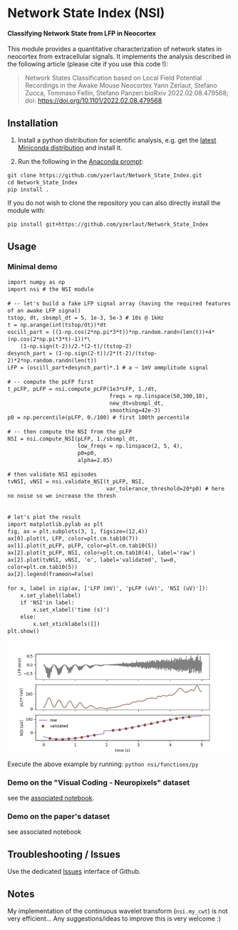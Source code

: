 # Network State Index (NSI)

#### Classifying Network State from LFP in Neocortex 

This module provides a quantitative characterization of network states in neocortex from extracellular signals. It implements the analysis described in the following article (please cite if you use this code !):
> Network States Classification based on Local Field Potential Recordings in the Awake Mouse Neocortex
> Yann Zerlaut, Stefano Zucca, Tommaso Fellin, Stefano Panzeri
> bioRxiv 2022.02.08.479568; doi: https://doi.org/10.1101/2022.02.08.479568


## Installation

1. Install a python distribution for scientific analysis, e.g. get the [latest Miniconda distribution](https://docs.conda.io/en/latest/miniconda.html) and install it.
   
2. Run the following in the [Anaconda prompt](https://docs.anaconda.com/anaconda/user-guide/getting-started/#write-a-python-program-using-anaconda-prompt-or-terminal):

```
git clone https://github.com/yzerlaut/Network_State_Index.git
cd Network_State_Index
pip install .
```

If you do not wish to clone the repository you can also directly install the module with:
```
pip install git+https://github.com/yzerlaut/Network_State_Index
```


## Usage

### Minimal demo

```
import numpy as np
import nsi # the NSI module

# -- let's build a fake LFP signal array (having the required features of an awake LFP signal)
tstop, dt, sbsmpl_dt = 5, 1e-3, 5e-3 # 10s @ 1kHz
t = np.arange(int(tstop/dt))*dt
oscill_part = ((1-np.cos(2*np.pi*3*t))*np.random.randn(len(t))+4*(np.cos(2*np.pi*3*t)-1))*\
    (1-np.sign(t-2))/2.*(2-t)/(tstop-2)
desynch_part = (1-np.sign(2-t))/2*(t-2)/(tstop-2)*2*np.random.randn(len(t))
LFP = (oscill_part+desynch_part)*.1 # a ~ 1mV ammplitude signal

# -- compute the pLFP first
t_pLFP, pLFP = nsi.compute_pLFP(1e3*LFP, 1./dt,
                                freqs = np.linspace(50,300,10),
                                new_dt=sbsmpl_dt,
                                smoothing=42e-3)
p0 = np.percentile(pLFP, 0./100) # first 100th percentile

# -- then compute the NSI from the pLFP
NSI = nsi.compute_NSI(pLFP, 1./sbsmpl_dt,
                      low_freqs = np.linspace(2, 5, 4),
                      p0=p0,
                      alpha=2.85)

# then validate NSI episodes
tvNSI, vNSI = nsi.validate_NSI(t_pLFP, NSI,
                               var_tolerance_threshold=20*p0) # here no noise so we increase the thresh


# let's plot the result
import matplotlib.pylab as plt
fig, ax = plt.subplots(3, 1, figsize=(12,4))
ax[0].plot(t, LFP, color=plt.cm.tab10(7))
ax[1].plot(t_pLFP, pLFP, color=plt.cm.tab10(5))
ax[2].plot(t_pLFP, NSI, color=plt.cm.tab10(4), label='raw')
ax[2].plot(tvNSI, vNSI, 'o', label='validated', lw=0, color=plt.cm.tab10(5))
ax[2].legend(frameon=False)

for x, label in zip(ax, ['LFP (mV)', 'pLFP (uV)', 'NSI (uV)']):
    x.set_ylabel(label)
    if 'NSI'in label:
        x.set_xlabel('time (s)')
    else:
        x.set_xticklabels([])
plt.show()
```

<p align="center">
  <img src="./demo/synthetic-example.png"/>
</p>

Execute the above example by running: `python nsi/functions/py`

### Demo on the "Visual Coding - Neuropixels" dataset

see the [associated notebook](https://github.com/yzerlaut/Network_State_Index/blob/main/demo/Allen-Neuropixels-dataset.ipynb).

### Demo on the paper's dataset

see associated notebook

## Troubleshooting / Issues

Use the dedicated [Issues](https://github.com/yzerlaut/Network_State_index/issues) interface of Github.


## Notes

My implementation of the continuous wavelet transform (`nsi.my_cwt`) is not very efficient... Any suggestions/ideas to improve this is very welcome :)
